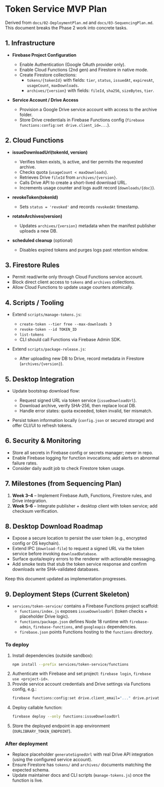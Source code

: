 # Token Service MVP Plan

Derived from `docs/02-DeploymentPlan.md` and `docs/03-SequencingPlan.md`. This document breaks the Phase 2 work into concrete tasks.

## 1. Infrastructure

- **Firebase Project Configuration**
  - Enable Authentication (Google OAuth provider only).
  - Enable Cloud Functions (2nd gen) and Firestore in native mode.
  - Create Firestore collections:
    - `tokens/{tokenId}` with fields: `tier`, `status`, `issuedAt`, `expiresAt`, `usageCount`, `maxDownloads`.
    - `archives/{version}` with fields: `fileId`, `sha256`, `sizeBytes`, `tier`.

- **Service Account / Drive Access**
  - Provision a Google Drive service account with access to the archive folder.
  - Store Drive credentials in Firebase Functions config (`firebase functions:config:set drive.client_id=...`).

## 2. Cloud Functions

- **issueDownloadUrl(tokenId, version)**
  - Verifies token exists, is active, and tier permits the requested archive.
  - Checks quota (`usageCount < maxDownloads`).
  - Retrieves Drive `fileId` from `archives/{version}`.
  - Calls Drive API to create a short-lived download URL.
  - Increments usage counter and logs audit record (`downloads/{doc}`).

- **revokeToken(tokenId)**
  - Sets `status = 'revoked'` and records `revokedAt` timestamp.

- **rotateArchives(version)**
  - Updates `archives/{version}` metadata when the manifest publisher uploads a new DB.

- **scheduled cleanup** (optional)
  - Disables expired tokens and purges logs past retention window.

## 3. Firestore Rules

- Permit read/write only through Cloud Functions service account.
- Block direct client access to `tokens` and `archives` collections.
- Allow Cloud Functions to update usage counters atomically.

## 4. Scripts / Tooling

- Extend `scripts/manage-tokens.js`:
  - `create-token --tier free --max-downloads 3`
  - `revoke-token --id TOKEN_ID`
  - `list-tokens`
  - CLI should call Functions via Firebase Admin SDK.

- Extend `scripts/package-release.js`:
  - After uploading new DB to Drive, record metadata in Firestore (`archives/{version}`).

## 5. Desktop Integration

- Update bootstrap download flow:
  - Request signed URL via token service (`issueDownloadUrl`).
  - Download archive, verify SHA-256, then replace local DB.
  - Handle error states: quota exceeded, token invalid, tier mismatch.

- Persist token information locally (`config.json` or secured storage) and offer CLI/UI to refresh tokens.

## 6. Security & Monitoring

- Store all secrets in Firebase config or secrets manager; never in repo.
- Enable Firebase logging for function invocations; add alerts on abnormal failure rates.
- Consider daily audit job to check Firestore token usage.

## 7. Milestones (from Sequencing Plan)

1. **Week 3–4** – Implement Firebase Auth, Functions, Firestore rules, and Drive integration.
2. **Week 5–6** – Integrate publisher + desktop client with token service; add checksum verification.

## 8. Desktop Download Roadmap

- Expose a secure location to persist the user token (e.g., encrypted config or OS keychain).
- Extend IPC (`download-file`) to request a signed URL via the token service before invoking `downloadDatabase`.
- Surface quota/expiry errors to the renderer with actionable messaging.
- Add smoke tests that stub the token service response and confirm downloads write SHA-validated databases.

Keep this document updated as implementation progresses.

## 9. Deployment Steps (Current Skeleton)

- `services/token-service/` contains a Firebase Functions project scaffold:
  - `functions/index.js` exposes `issueDownloadUrl` (token checks + placeholder Drive logic).
  - `functions/package.json` defines Node 18 runtime with `firebase-admin`, `firebase-functions`, and `googleapis` dependencies.
  - `firebase.json` points Functions hosting to the `functions` directory.

### To deploy

1. Install dependencies (outside sandbox):
   ```bash
   npm install --prefix services/token-service/functions
   ```
2. Authenticate with Firebase and set project: `firebase login`, `firebase use <project-id>`.
3. Provide service account credentials and Drive settings via Functions config, e.g.:
   ```bash
   firebase functions:config:set drive.client_email="..." drive.private_key="..."
   ```
4. Deploy callable function:
   ```bash
   firebase deploy --only functions:issueDownloadUrl
   ```
5. Store the deployed endpoint in app environment (`OURLIBRARY_TOKEN_ENDPOINT`).

### After deployment
- Replace placeholder `generateSignedUrl` with real Drive API integration (using the configured service account).
- Ensure Firestore has `tokens/` and `archives/` documents matching the expected schema.
- Update maintainer docs and CLI scripts (`manage-tokens.js`) once the function is live.
